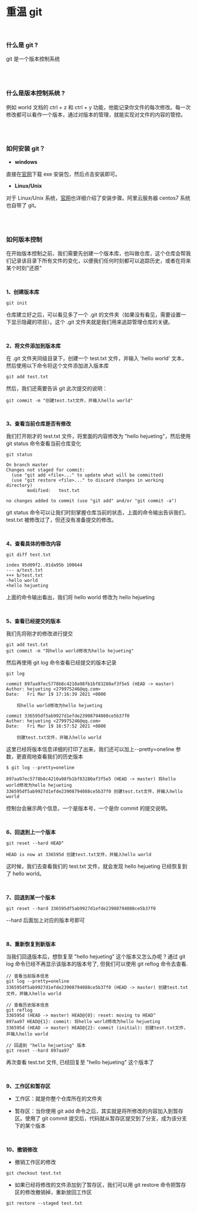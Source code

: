 # 重温 git

</br>

### 什么是 git ?

git 是一个版本控制系统

</br>
</br>

### 什么是版本控制系统 ?

例如 world 文档的 ctrl + z 和 ctrl + y 功能，他能记录你文件的每次修改。每一次修改都可以看作一个版本，通过对版本的管理，就能实现对文件的内容的管控。

</br>
</br>

### 如何安装 git？

- **windows**

直接在[官网](https://git-scm.com/download/win)下载 exe 安装包，然后点击安装即可。

- **Linux/Unix**

对于 Linux/Unix 系统，[官网](https://git-scm.com/download/linux)也详细介绍了安装步骤。阿里云服务器 centos7 系统也自带了 git。

</br>
</br>

### 如何版本控制

在开始版本控制之前，我们需要先创建一个版本库，也叫做仓库，这个仓库会帮我们记录该目录下所有文件的变化，以便我们任何时刻都可以追踪历史，或者在将来某个时刻"还原"

</br>

**1、创建版本库**

```
git init
```

仓库建立好之后，可以看见多了一个 .git 的文件夹（如果没有看见，需要设置一下显示隐藏的项目）。这个 .git 文件夹就是我们用来追踪管理仓库的关键。

</br>

**2、将文件添加到版本库**

在 .git 文件夹同级目录下，创建一个 test.txt 文件，并输入 'hello world' 文本，然后使用以下命令将这个文件添加进入版本库

```
git add test.txt
```

然后，我们还需要告诉 git 此次提交的说明：

```
git commit -m "创建test.txt文件，并输入hello world"
```

</br>

**3、查看当前仓库是否有修改**

我们打开刚才的 test.txt 文件，将里面的内容修改为 "hello hejueting"，然后使用 git status 命令查看当前仓库变化

```
git status

On branch master
Changes not staged for commit:
  (use "git add <file>..." to update what will be committed)
  (use "git restore <file>..." to discard changes in working directory)
        modified:   test.txt

no changes added to commit (use "git add" and/or "git commit -a")
```

git status 命令可以让我们时刻掌握仓库当前的状态，上面的命令输出告诉我们，test.txt 被修改过了，但还没有准备提交的修改。

</br>

**4、查看具体的修改内容**

```
git diff test.txt

index 95d09f2..01da95b 100644
--- a/test.txt
+++ b/test.txt
-hello world
+hello hejueting
```

上面的命令输出看出，我们将 hello world 修改为 hello hejueting

</br>

**5、查看已经提交的版本**

我们先将刚才的修改进行提交

```
git add test.txt
git commit -m "将hello world修改为hello hejueting"
```

然后再使用 git log 命令查看已经提交的版本记录

```
git log

commit 897aa97ec5778b8c4210a98fb1bf83280af3f5e5 (HEAD -> master)
Author: hejueting <279975246@qq.com>
Date:   Fri Mar 19 17:16:39 2021 +0800

    将hello world修改为hello hejueting

commit 336595df5ab9927d1efde23908794088ce5b37f0
Author: hejueting <279975246@qq.com>
Date:   Fri Mar 19 16:57:52 2021 +0800

    创建test.txt文件，并输入hello world
```

这里已经将版本信息详细的打印了出来，我们还可以加上--pretty=oneline 参数，更直观地查看我们的历史版本

```
$ git log --pretty=oneline

897aa97ec5778b8c4210a98fb1bf83280af3f5e5 (HEAD -> master) 将hello world修改为hello hejueting
336595df5ab9927d1efde23908794088ce5b37f0 创建test.txt文件，并输入hello world
```

控制台会展示两个信息，一个是版本号，一个是你 commit 的提交说明。

</br>

**6、回退到上一个版本**

```
git reset --hard HEAD^

HEAD is now at 336595d 创建test.txt文件，并输入hello world
```

这时候，我们去查看我们的 test.txt 文件，就会发现 hello hejueting 已经恢复到了 hello world。

</br>

**7、回退到某一个版本**

```
git reset --hard 336595df5ab9927d1efde23908794088ce5b37f0
```

--hard 后面加上对应的版本号即可

</br>

**8、重新恢复到新版本**

当我们回退版本后，想恢复至 "hello hejueting" 这个版本又怎么办呢 ? 通过 git log 命令已经不再显示该版本的版本号了, 但我们可以使用 git reflog 命令去查看.

```
// 查看当前版本信息
git log --pretty=oneline
336595df5ab9927d1efde23908794088ce5b37f0 (HEAD -> master) 创建test.txt文件，并输入hello world

// 查看历史版本信息
git reflog
336595d (HEAD -> master) HEAD@{0}: reset: moving to HEAD^
897aa97 HEAD@{1}: commit: 将hello world修改为hello hejueting
336595d (HEAD -> master) HEAD@{2}: commit (initial): 创建test.txt文件，并输入hello world

// 回退到 "hello hejueting" 版本
git reset --hard 897aa97
```

再次查看 test.txt 文件, 已经回复至 "hello hejueting" 这个版本了

</br>

**9、工作区和暂存区**

- 工作区：就是你整个仓库所在的文件夹

- 暂存区：当你使用 git add 命令之后，其实就是将所修改的内容加入到暂存区。使用了 git commit 提交后，代码就从暂存区提交到了分支，成为该分支下的某个版本

</br>

**10、撤销修改**

- 撤销工作区的修改

```
git checkout test.txt
```

- 如果已经将修改的文件添加到了暂存区，我们可以用 git restore 命令把暂存区的修改撤销掉，重新放回工作区

```
git restore --staged test.txt
```

</br>
